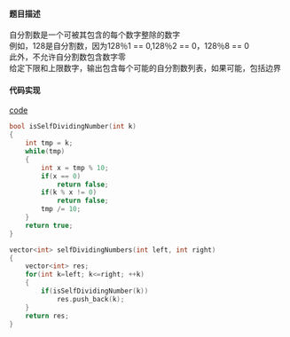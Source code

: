 #### 题目描述
自分割数是一个可被其包含的每个数字整除的数字  
例如，128是自分割数，因为128％1 == 0,128％2 == 0，128％8 == 0  
此外，不允许自分割数包含数字零  
给定下限和上限数字，输出包含每个可能的自分割数列表，如果可能，包括边界

#### 代码实现

[code](/Math/self_divide_number.cpp)

```cpp
bool isSelfDividingNumber(int k)
{
	int tmp = k;
	while(tmp)
	{
		int x = tmp % 10;
		if(x == 0)
			return false;
		if(k % x != 0)
			return false;
		tmp /= 10;
	}
	return true;
}

vector<int> selfDividingNumbers(int left, int right)
{
	vector<int> res;
	for(int k=left; k<=right; ++k)
	{
		if(isSelfDividingNumber(k))
			res.push_back(k);
	}
	return res;
}
```